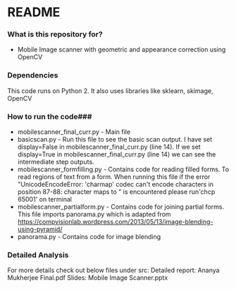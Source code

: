# README #


### What is this repository for? ###

* Mobile Image scanner with geometric and appearance correction using OpenCV


### Dependencies ###

This code runs on Python 2. It also uses libraries like sklearn, skimage, OpenCV

### How to run the code###

* mobilescanner_final_curr.py - Main file
* basicscan.py - Run this file to see the basic scan output. I have set display=False in mobilescanner_final_curr.py (line 14). If we set display=True in mobilescanner_final_curr.py (line 14) we can see the intermediate step outputs.
*  mobilescanner_formfilling.py - Contains code for reading filled forms. To read regions of text from a form. When running this file if the 
error "UnicodeEncodeError: 'charmap' codec can't encode characters in position 87-88: character maps to <undefined>" is encountered please run'chcp 65001' on terminal 
*  mobilescanner_partialform.py - Contains code for joining partial forms. This file imports panorama.py which is adapted from https://compvisionlab.wordpress.com/2013/05/13/image-blending-using-pyramid/
* panorama.py - Contains code for image blending

### Detailed Analysis ###
For more details check out below files under src: 
Detailed report: Ananya Mukherjee Final.pdf
Slides: Mobile Image Scanner.pptx